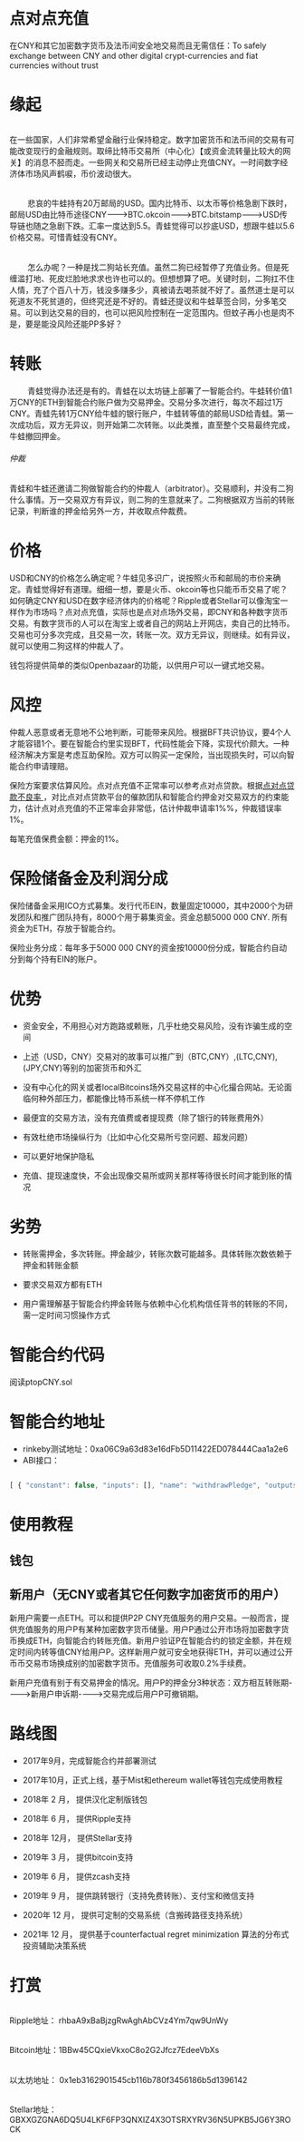 # 点对点充值 

在CNY和其它加密数字货币及法币间安全地交易而且无需信任：To safely exchange between CNY and other digital crypt-currencies and fiat currencies without trust

# 缘起

######

在一些国家，人们非常希望金融行业保持稳定。数字加密货币和法币间的交易有可能改变现行的金融规则。取缔比特币交易所（中心化）【或资金流转量比较大的网关】的消息不胫而走。一些网关和交易所已经主动停止充值CNY。一时间数字经济体市场风声鹤唳，币价波动很大。
　　
######
　　
悲哀的牛蛙持有20万邮局的USD。国内比特币、以太币等价格急剧下跌时，邮局USD由比特币途径CNY--->BTC.okcoin--->BTC.bitstamp--->USD传导链也随之急剧下跌。汇率一度达到5.5。青蛙觉得可以抄底USD，想跟牛蛙以5.6价格交易。可惜青蛙没有CNY。

######
　　
怎么办呢？一种是找二狗站长充值。虽然二狗已经暂停了充值业务。但是死缠滥打地、死皮烂脸地求求也许也可以的。但想想算了吧。关键时刻，二狗扛不住人情，充了个百八十万，钱没多赚多少，真被请去喝茶就不好了。虽然道士是可以死道友不死贫道的，但终究还是不好的。青蛙还提议和牛蛙草签合同，分多笔交易。可以到达交易的目的，也可以把风险控制在一定范围内。但蚊子再小也是肉不是，要是能没风险还能PP多好？
　　

# 转账

　　
青蛙觉得办法还是有的。青蛙在以太坊链上部署了一智能合约。牛蛙转价值1万CNY的ETH到智能合约账户做为交易押金。交易分多次进行，每次不超过1万CNY。青蛙先转1万CNY给牛蛙的银行账户，牛蛙转等值的邮局USD给青蛙。第一次成功后，双方无异议，则开始第二次转账。以此类推，直至整个交易最终完成，牛蛙撤回押金。

###### 仲裁

青蛙和牛蛙还邀请二狗做智能合约的仲裁人（arbitrator）。交易顺利，并没有二狗什么事情。万一交易双方有异议，则二狗的生意就来了。二狗根据双方当前的转账记录，判断谁的押金给另外一方，并收取点仲裁费。
　　
　　
# 价格


USD和CNY的价格怎么确定呢？牛蛙见多识广，说按照火币和邮局的市价来确定。青蛙觉得好有道理。细细一想，要是火币、okcoin等也只能币币交易了呢？如何确定CNY和USD在数字经济体内的价格呢？Ripple或者Stellar可以像淘宝一样作为市场吗？点对点充值，实际也是点对点场外交易，即CNY和各种数字货币交易。有数字货币的人可以在淘宝上或者自己的网站上开网店，卖自己的比特币。交易也可分多次完成，且交易一次，转账一次。双方无异议，则继续。如有异议，就可以使用二狗这样的仲裁人了。


钱包将提供简单的类似Openbazaar的功能，以供用户可以一键式地交易。


# 风控

仲裁人恶意或者无意地不公地判断，可能带来风险。根据BFT共识协议，要4个人才能容错1个。要在智能合约里实现BFT，代码性能会下降，实现代价颇大。一种经济解决方案是考虑互助保险。双方可以购买一定保险，当出现损失时，可以向智能合约申请理赔。

保险方案要求估算风险。点对点充值不正常率可以参考点对点贷款。根据<a href="https://content.lvhuadai.com/p2p_xydd_20160324983028.html" title="不良贷款率">点对点贷款不良率 </a>，对比点对点贷款平台的催款团队和智能合约押金对交易双方的约束能力，估计点对点充值的不正常率会非常低，估计仲裁申请率1%%，仲裁错误率1%。

每笔充值保费金额：押金的1%。

# 保险储备金及利润分成

保险储备金采用ICO方式募集。发行代币EIN，数量固定10000，其中2000个为研发团队和推广团队持有，8000个用于募集资金。资金总额5000 000 CNY. 所有资金为ETH，存放于智能合约。

保险业务分成：每年多于5000 000 CNY的资金按10000份分成，智能合约自动分到每个持有EIN的账户。


# 优势

   * 资金安全，不用担心对方跑路或赖账，几乎杜绝交易风险，没有诈骗生成的空间

   * 上述（USD，CNY）交易对的故事可以推广到（BTC,CNY）,(LTC,CNY),(JPY,CNY)等别的加密货币和外汇

   * 没有中心化的网关或者localBitcoins场外交易这样的中心化撮合网站。无论面临何种外部压力，都能像比特币系统一样不停机工作

   * 最便宜的交易方法，没有充值费或者提现费（除了银行的转账费用外）

   * 有效杜绝市场操纵行为（比如中心化交易所亏空问题、超发问题）

   * 可以更好地保护隐私

   * 充值、提现速度快，不会出现像交易所或网关那样等待很长时间才能到账的情况

# 劣势

   * 转账需押金，多次转账。押金越少，转账次数可能越多。具体转账次数依赖于押金和转账金额

   * 要求交易双方都有ETH

   * 用户需理解基于智能合约押金转账与依赖中心化机构信任背书的转账的不同，需一定时间习惯操作方式

# 智能合约代码

   阅读ptopCNY.sol


# 智能合约地址

   * rinkeby测试地址：0xa06C9a63d83e16dFb5D11422ED078444Caa1a2e6
   * ABI接口：

   ```js

   [ { "constant": false, "inputs": [], "name": "withdrawPledge", "outputs": [ { "name": "", "type": "bool" } ], "payable": false, "stateMutability": "nonpayable", "type": "function" }, { "constant": false, "inputs": [ { "name": "_arbitrator", "type": "address" }, { "name": "_hash", "type": "bytes32" } ], "name": "askArbitrator", "outputs": [ { "name": "", "type": "bool" } ], "payable": false, "stateMutability": "nonpayable", "type": "function" }, { "constant": true, "inputs": [], "name": "owner", "outputs": [ { "name": "", "type": "address", "value": "0x1eb3162901545cb116b780f3456186b5d1396142" } ], "payable": false, "stateMutability": "view", "type": "function" }, { "constant": false, "inputs": [ { "name": "_party", "type": "address" }, { "name": "_hash", "type": "bytes32" } ], "name": "endPtopDeposit", "outputs": [ { "name": "", "type": "bool" } ], "payable": false, "stateMutability": "nonpayable", "type": "function" }, { "constant": false, "inputs": [ { "name": "_party", "type": "address" }, { "name": "_hash", "type": "bytes32" }, { "name": "_blockNumForTransfer", "type": "uint256" }, { "name": "_blockNumForAskAbitrator", "type": "uint256" } ], "name": "startPtopDeposit", "outputs": [ { "name": "", "type": "bool" } ], "payable": false, "stateMutability": "nonpayable", "type": "function" }, { "constant": false, "inputs": [ { "name": "_bob", "type": "address" }, { "name": "_alice", "type": "address" }, { "name": "_hash", "type": "bytes32" }, { "name": "_bobResult", "type": "bool" } ], "name": "arbitrate", "outputs": [ { "name": "", "type": "bool" } ], "payable": false, "stateMutability": "nonpayable", "type": "function" }, { "constant": true, "inputs": [ { "name": "", "type": "bytes32" } ], "name": "signRecord", "outputs": [ { "name": "aliceBank", "type": "address", "value": "0x0000000000000000000000000000000000000000" }, { "name": "bobCustomer", "type": "address", "value": "0x0000000000000000000000000000000000000000" }, { "name": "blockNumForTransfer", "type": "uint256", "value": "0" }, { "name": "blockNumForAskAbitrator", "type": "uint256", "value": "0" }, { "name": "startBlock", "type": "uint256", "value": "0" }, { "name": "arbitrator", "type": "address", "value": "0x0000000000000000000000000000000000000000" }, { "name": "arbitrateResult", "type": "bool", "value": false } ], "payable": false, "stateMutability": "view", "type": "function" }, { "constant": false, "inputs": [ { "name": "_hash", "type": "bytes32" } ], "name": "unlockCashpledge", "outputs": [ { "name": "", "type": "bool" } ], "payable": false, "stateMutability": "nonpayable", "type": "function" }, { "constant": true, "inputs": [ { "name": "", "type": "address" } ], "name": "cashPledge", "outputs": [ { "name": "cashPledge", "type": "uint256", "value": "0" }, { "name": "locked", "type": "bool", "value": false } ], "payable": false, "stateMutability": "view", "type": "function" }, { "inputs": [], "payable": false, "stateMutability": "nonpayable", "type": "constructor" }, { "payable": true, "stateMutability": "payable", "type": "fallback" }, { "anonymous": false, "inputs": [ { "indexed": false, "name": "_aliceBank", "type": "address" }, { "indexed": false, "name": "_bobCustomer", "type": "address" }, { "indexed": false, "name": "_hash", "type": "bytes32" } ], "name": "StartDeposit", "type": "event" }, { "anonymous": false, "inputs": [ { "indexed": false, "name": "_aliceBank", "type": "address" }, { "indexed": false, "name": "_bobCustomer", "type": "address" }, { "indexed": false, "name": "_hash", "type": "bytes32" } ], "name": "EndDeposit", "type": "event" }, { "anonymous": false, "inputs": [ { "indexed": false, "name": "_arbitrator", "type": "address" }, { "indexed": false, "name": "_hash", "type": "bytes32" } ], "name": "AskArbitrator", "type": "event" }, { "anonymous": false, "inputs": [ { "indexed": false, "name": "_hash", "type": "bytes32" } ], "name": "UnlockCashpledge", "type": "event" }, { "anonymous": false, "inputs": [ { "indexed": false, "name": "_bob", "type": "address" }, { "indexed": false, "name": "_alice", "type": "address" }, { "indexed": false, "name": "_hash", "type": "bytes32" }, { "indexed": false, "name": "_bobResult", "type": "bool" } ], "name": "Arbitrate", "type": "event" } ]

   ```
# 使用教程

## 钱包

## 新用户（无CNY或者其它任何数字加密货币的用户）

新用户需要一点ETH。可以和提供P2P CNY充值服务的用户交易。一般而言，提供充值服务的用户P有某种加密数字货币储量。用户P通过公开市场将加密数字货币换成ETH，向智能合约转账充值。新用户验证P在智能合约的锁定金额，并在规定时间内转等值CNY给用户P。这样新用户就可安全地获得ETH，并可以通过公开币币交易市场换成别的加密数字货币。充值服务可收取0.2%手续费。

新用户充值有别于有交易押金的情况。用户P的押金分3种状态：双方相互转账期---->新用户申诉期---->交易完成后用户P可撤销期。









# 路线图

  * 2017年9月，完成智能合约并部署测试

  * 2017年10月，正式上线，基于Mist和ethereum wallet等钱包完成使用教程

  * 2018年 2 月， 提供汉化定制版钱包

  * 2018年 6 月， 提供Ripple支持

  * 2018年 12月， 提供Stellar支持

  * 2019年 3 月， 提供bitcoin支持

  * 2019年 6 月， 提供zcash支持

  * 2019年 9 月， 提供跳转银行（支持免费转账）、支付宝和微信支持

  * 2020年 12 月， 提供可定制的交易系统（含搬砖路径支持系统）

  * 2021年 12 月， 提供基于counterfactual regret minimization 算法的分布式投资辅助决策系统

    

# 打赏

######

  Ripple地址： rhbaA9xBaBjzgRwAghAbCVz4Ym7qw9UnWy

###### 

  Bitcoin地址：1BBw45CQxieVkxoC8o2G2Jfcz7EdeeVbXs


###### 

  以太坊地址： 0x1eb3162901545cb116b780f3456186b5d1396142

###### 

  Stellar地址： GBXXGZGNA6DQ5U4LKF6FP3QNXIZ4X3OTSRXYRV36N5UPKB5JG6Y3ROCK


